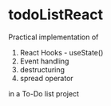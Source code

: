 # todoListReact

Practical implementation of

1. React Hooks - useState()
2. Event handling
3. destructuring
4. spread operator

in a To-Do list project
